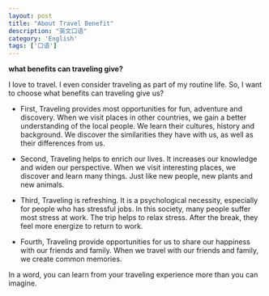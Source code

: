 ```yaml
---
layout: post
title: "About Travel Benefit"
description: "英文口语"
category: 'English' 
tags: ['口语']
---
```



**what benefits can traveling give?**

 I love to travel. I even consider traveling as part of my routine life. So, I want to choose what benefits can 
traveling give us? 


- First, Traveling provides most opportunities for fun, adventure and discovery. When we visit places in other countries, we gain a better understanding of the local people. We learn their cultures, history and background. We discover the similarities they have with us, as well as their differences from us. 


- Second, Traveling helps to enrich our lives. It increases our knowledge and widen our perspective. When we visit interesting places, we discover and learn many things. Just like new people, new plants and new animals. 


- Third, Traveling is refreshing. It is a psychological necessity, especially for people who has stressful jobs. In this society, many people suffer most stress at work. The trip helps to relax stress. After the break, they feel more energize to return to work. 


- Fourth, Traveling provide opportunities for us to share our happiness with our friends and family. When we travel with our friends and family, we create common memories.


In a word, you can learn from your traveling experience more than you can imagine. 


<!--more-->




